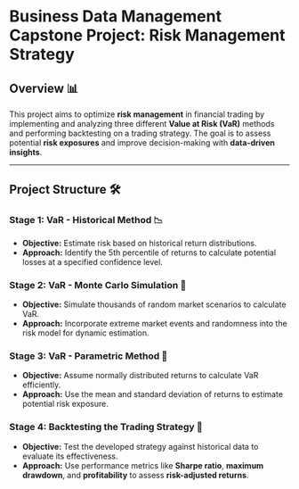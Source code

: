 # Business Data Management Capstone Project: Risk Management Strategy

## Overview 📊
This project aims to optimize **risk management** in financial trading by implementing and analyzing three different **Value at Risk (VaR)** methods and performing backtesting on a trading strategy. The goal is to assess potential **risk exposures** and improve decision-making with **data-driven insights**.

---

## Project Structure 🛠

### Stage 1: VaR - Historical Method 📉
- **Objective:** Estimate risk based on historical return distributions.
- **Approach:** Identify the 5th percentile of returns to calculate potential losses at a specified confidence level.

### Stage 2: VaR - Monte Carlo Simulation 🎲
- **Objective:** Simulate thousands of random market scenarios to calculate VaR.
- **Approach:** Incorporate extreme market events and randomness into the risk model for dynamic estimation.

### Stage 3: VaR - Parametric Method 📏
- **Objective:** Assume normally distributed returns to calculate VaR efficiently.
- **Approach:** Use the mean and standard deviation of returns to estimate potential risk exposure.

### Stage 4: Backtesting the Trading Strategy 🔄
- **Objective:** Test the developed strategy against historical data to evaluate its effectiveness.
- **Approach:** Use performance metrics like **Sharpe ratio**, **maximum drawdown**, and **profitability** to assess **risk-adjusted returns**.
